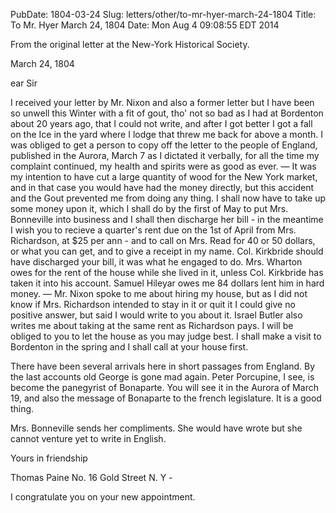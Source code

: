 PubDate: 1804-03-24
Slug: letters/other/to-mr-hyer-march-24-1804
Title: To Mr. Hyer  March 24, 1804
Date: Mon Aug  4 09:08:55 EDT 2014

   From the original letter at the New-York Historical Society.

   March 24, 1804

   ear Sir

   I received your letter by Mr. Nixon and also a former letter but I have
   been so unwell this Winter with a fit of gout, tho' not so bad as I had
   at Bordenton about 20 years ago, that I could not write, and after I
   got better I got a fall on the Ice in the yard where I lodge that threw
   me back for above a month. I was obliged to get a person to copy off the
   letter to the people of England, published in the Aurora, March 7 as I
   dictated it verbally, for all the time my complaint continued, my health
   and spirits were as good as ever. &mdash; It was my intention to have cut a 
   large quantity of wood for the New York market, and in that case you would have
   had the money directly, but this accident and the Gout prevented me from
   doing any thing. I shall now have to take up some money upon it, which I
   shall do by the first of May to put Mrs. Bonneville into business and I
   shall then discharge her bill - in the meantime I wish you to recieve a
   quarter's rent due on the 1st of April from Mrs. Richardson, at $25 per
   ann - and to call on Mrs. Read for 40 or 50 dollars, or what you can get,
   and to give a receipt in my name. Col. Kirkbride should have discharged
   your bill, it was what he engaged to do. Mrs. Wharton owes for the rent of
   the house while she lived in it, unless Col. Kirkbride has taken it into
   his account. Samuel Hileyar owes me 84 dollars lent him in hard money. &mdash; 
   Mr. Nixon spoke to me about hiring my house, but as I did not know if Mrs.
   Richardson intended to stay in it or quit it I could give no positive
   answer, but said I would write to you about it. Israel Butler also writes
   me about taking at the same rent as Richardson pays. I will be obliged to
   you to let the house as you may judge best. I shall make a visit to
   Bordenton in the spring and I shall call at your house first.

   There have been several arrivals here in short passages from England. By the 
   last accounts old George is gone mad again.
   Peter Porcupine, I see, is become the panegyrist of Bonaparte. You will
   see it in the Aurora of March 19, and also the message of Bonaparte to the
   french legislature. It is a good thing.

   Mrs. Bonneville sends her compliments. She would have wrote but she cannot
   venture yet to write in English. 
   
   Yours in friendship

   Thomas Paine
   No. 16 Gold Street N. Y -

   I congratulate you on your new appointment.

